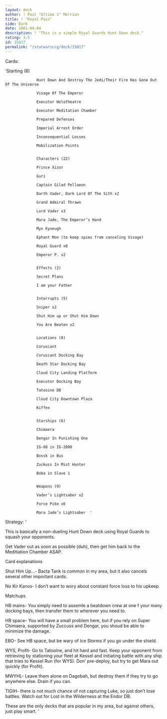 ```yaml
---
layout: deck
author: ! Paul "Ultima 1" Merrian
title: ! "Royal Pain"
side: Dark
date: 2001-04-04
description: ! "This is a simple Royal Guards Hunt Down deck."
rating: 3.5
id: 15017
permalink: "/starwarsccg/deck/15017"
---
```

Cards: 

'Starting (8) 

                  Hunt Down And Destroy The Jedi/Their Fire Has Gone Out Of The Universe 

                  Visage Of The Emperor 

                  Executor Holotheatre 

                  Executor Meditation Chamber 

                  Prepared Defenses 

                  Imperial Arrest Order 

                  Inconsequential Losses 

                  Mobilization Points 


                  Characters (22) 

                  Prince Xizor 

                  Guri 

                  Captain Gilad Pellaeon 

                  Darth Vader, Dark Lord Of The Sith x2 

                  Grand Admiral Thrawn 

                  Lord Vader x3 

                  Mara Jade, The Emperor’s Hand 

                  Myn Kyneugh 

                  Ephant Mon (to keep spies from canceling Visage) 

                  Royal Guard x8 

                  Emperor P. x2 


                  Effects (2) 

                  Secret Plans 

                  I am your Father 


                  Interrupts (5) 

                  Sniper x2 

                  Shut Him up or Shut Him Down 

                  You Are Beaten x2 


                  Locations (8) 

                  Coruscant 

                  Coruscant Docking Bay 

                  Death Star Docking Bay 

                  Cloud City Landing Platform 

                  Executor Docking Bay 

                  Tatooine DB 

                  Cloud City Downtown Plaza 

                  Kiffex 


                  Starships (6) 

                  Chimaera 

                  Dengar In Punishing One 

                  IG-88 in IG-2000 

                  Bossk in Bus 

                  Zuckuss In Mist Hunter 

                  Boba in Slave 1 


                  Weapons (9) 

                  Vader’s Lightsaber x2 

                  Force Pike x6 

                  Mara Jade’s Lightsaber  '

Strategy: '

This is basically a non-dueling Hunt Down deck using Royal Guards to squash your opponents.


Get Vader out as soon as possible (duh), then get him back to the Meditiation Chamber ASAP.

Card explanations

Shut Him Up...- Bacta Tank is common in my area, but it also cancels several other important cards.

No Kir Kanos- I don’t want to wory about constant force loss to his upkeep.


Matchups

HB mains- You simply need to assemle a beatdown crew at one f your many docking bays, then transfer them to wherever you need to.

HB space- You will have a small problem here, but if you rely on Super Chimaera, supported by Zuccuss and Dengar, you shoud be able to minimize the damage.

EBO- See HB space, but be wary of Ice Storms if you go under the shield.

WYS, Profit- Go to Tatooine, and hit hard and fast.  Keep your opponent from retrieving by stationing your fleet at Kessel and initiating battle with any ship that tries to Kessel Run (for WYS).  Don’ pre-deploy, but try to get Mara out quickly (for Profit).

MWYHL-  Leave them alone on Dagobah, but destroy them if they try to go anywhere else.  Drain if you can.

TIGIH-  there is not much chance of not capturing Luke, so just don’t lose battles.  Watch out for Lost in the Wilderness at the Endor DB.


These are the only decks that are popular in my area, but against others, just play smart. '
